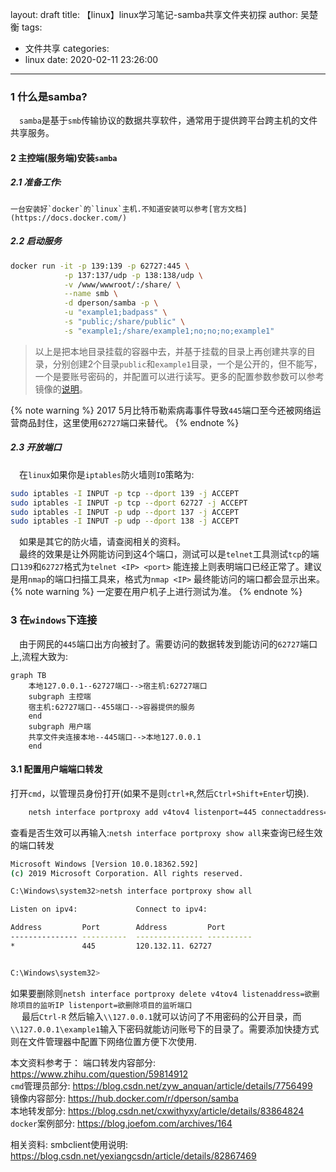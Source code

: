 layout: draft
title: 【linux】linux学习笔记-samba共享文件夹初探
author: 吴楚衡
tags:
  - 文件共享
categories:
  - linux
date: 2020-02-11 23:26:00
---
### 1 什么是samba?
 &emsp;`samba`是基于`smb`传输协议的数据共享软件，通常用于提供跨平台跨主机的文件共享服务。

#### 2 主控端(服务端)安装`samba`

##### 2.1 准备工作:
	一台安装好`docker`的`linux`主机.不知道安装可以参考[官方文档](https://docs.docker.com/)
##### 2.2 启动服务

``` bash
docker run -it -p 139:139 -p 62727:445 \
			-p 137:137/udp -p 138:138/udp \
            -v /www/wwwroot/:/share/ \
            --name smb \
            -d dperson/samba -p \
            -u "example1;badpass" \
            -s "public;/share/public" \
            -s "example1;/share/example1;no;no;no;example1" 
```
> 以上是把本地目录挂载的容器中去，并基于挂载的目录上再创建共享的目录，分别创建2个目录`public`和`example1`目录，一个是公开的，但不能写，一个是要账号密码的，并配置可以进行读写。更多的配置参数参数可以参考镜像的[说明](https://hub.docker.com/r/dperson/samba)。
<!--more-->
{% note warning %}
	2017 5月比特币勒索病毒事件导致`445`端口至今还被网络运营商品封住，这里使用`62727`端口来替代。
{% endnote %}
##### 2.3 开放端口
&emsp;在`linux`如果你是`iptables`防火墙则`IO`策略为:
``` bash
sudo iptables -I INPUT -p tcp --dport 139 -j ACCEPT
sudo iptables -I INPUT -p tcp --dport 62727 -j ACCEPT 
sudo iptables -I INPUT -p udp --dport 137 -j ACCEPT
sudo iptables -I INPUT -p udp --dport 138 -j ACCEPT
```
&emsp;如果是其它的防火墙，请查阅相关的资料。  
&emsp;最终的效果是让外网能访问到这4个端口，测试可以是`telnet`工具测试`tcp`的端口`139`和`62727`格式为`telnet <IP> <port>` 能连接上则表明端口已经正常了。建议是用`nmap`的端口扫描工具来，格式为`nmap <IP>` 最终能访问的端口都会显示出来。
{% note warning %}
	一定要在用户机子上进行测试为准。
{% endnote %}

### 3 在`windows`下连接
&emsp;由于网民的`445`端口出方向被封了。需要访问的数据转发到能访问的`62727`端口上,流程大致为:

``` mermaid
graph TB
    本地127.0.0.1--62727端口-->宿主机:62727端口
    subgraph 主控端
    宿主机:62727端口--455端口-->容器提供的服务
    end
    subgraph 用户端
    共享文件夹连接本地--445端口-->本地127.0.0.1
    end
```


#### 3.1 配置用户端端口转发
打开`cmd`，以管理员身份打开(如果不是则`ctrl+R`,然后`Ctrl+Shift+Enter`切换).
``` bash 
	netsh interface portproxy add v4tov4 listenport=445 connectaddress=远程ip connectport=62727
```
查看是否生效可以再输入:`netsh interface portproxy show all`来查询已经生效的端口转发
``` bash
Microsoft Windows [Version 10.0.18362.592]
(c) 2019 Microsoft Corporation. All rights reserved.

C:\Windows\system32>netsh interface portproxy show all

Listen on ipv4:             Connect to ipv4:

Address         Port        Address         Port
--------------- ----------  --------------- ----------
*               445         120.132.11. 62727


C:\Windows\system32>
```
如果要删除则`netsh interface portproxy delete v4tov4 listenaddress=欲删除项目的监听IP listenport=欲删除项目的监听端口`  
&emsp; 最后`Ctrl-R` 然后输入`\\127.0.0.1`就可以访问了不用密码的公开目录，而`\\127.0.0.1\example1`输入下密码就能访问账号下的目录了。需要添加快捷方式则在文件管理器中配置下网络位置方便下次使用.

本文资料参考于：
	端口转发内容部分: https://www.zhihu.com/question/59814912  
    `cmd`管理员部分: https://blog.csdn.net/zyw_anquan/article/details/7756499  
    镜像内容部分: https://hub.docker.com/r/dperson/samba  
    本地转发部分: https://blog.csdn.net/cxwithyxy/article/details/83864824
    `docker`案例部分: https://blog.joefom.com/archives/164
    
相关资料:
	smbclient使用说明: https://blog.csdn.net/yexiangcsdn/article/details/82867469